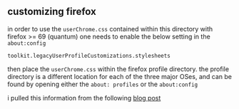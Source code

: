 
## customizing firefox

<a name="customizing-firefox"></a>

in order to use the `userChrome.css` contained within this directory with firefox >= 69 (quantum) one needs to enable the below setting in the `about:config`

```
toolkit.legacyUserProfileCustomizations.stylesheets
```

then place the `userChrome.css` within the firefox profile directory. the profile directory is a different location for each of the three major OSes, and can be found by opening either the `about: profiles` or the `about:config`

i pulled this information from the following [blog post][ul1]

[ul1]: <https://www.howtogeek.com/334716/how-to-customize-firefoxs-user-interface-with-userchrome.css/>

